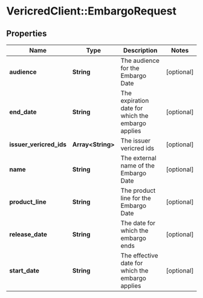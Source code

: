 # VericredClient::EmbargoRequest

## Properties
Name | Type | Description | Notes
------------ | ------------- | ------------- | -------------
**audience** | **String** | The audience for the Embargo Date | [optional] 
**end_date** | **String** | The expiration date for which the embargo applies | [optional] 
**issuer_vericred_ids** | **Array&lt;String&gt;** | The issuer vericred ids | [optional] 
**name** | **String** | The external name of the Embargo Date | [optional] 
**product_line** | **String** | The product line for the Embargo Date | [optional] 
**release_date** | **String** | The date for which the embargo ends | [optional] 
**start_date** | **String** | The effective date for which the embargo applies | [optional] 


